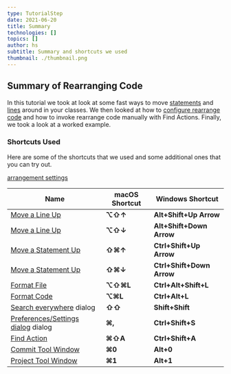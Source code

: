 ```yaml
---
type: TutorialStep
date: 2021-06-20
title: Summary
technologies: []
topics: []
author: hs
subtitle: Summary and shortcuts we used
thumbnail: ./thumbnail.png
---
```



## Summary of Rearranging Code
In this tutorial we took at look at some fast ways to move [statements](https://www.jetbrains.com/help/idea/working-with-source-code.html?keymap=primary_windows#move-statements) and [lines](https://www.jetbrains.com/help/idea/working-with-source-code.html?keymap=primary_windows#editor_lines_code_blocks) around in your classes. We then looked at how to [configure rearrange code](https://www.jetbrains.com/help/idea/reformat-and-rearrange-code.html#arrange_code) and how to invoke rearrange code manually with Find Actions. Finally, we took a look at a worked example. 

### Shortcuts Used
Here are some of the shortcuts that we used and some additional ones that you can try out. 

[arrangement settings](https://www.jetbrains.com/help/idea/reformat-and-rearrange-code.html#rearrange_code)

| Name      | macOS Shortcut | Windows Shortcut |
| ----------- | ----------- | ----------- |
|[Move a Line Up](https://www.jetbrains.com/help/idea/working-with-source-code.html?keymap=primary_windows#editor_lines_code_blocks)|**⌥⇧↑** | **Alt+Shift+Up Arrow** 
|[Move a Line Up](https://www.jetbrains.com/help/idea/working-with-source-code.html?keymap=primary_windows#editor_lines_code_blocks)|**⌥⇧↓** | **Alt+Shift+Down Arrow** 
|[Move a Statement Up](https://www.jetbrains.com/help/idea/working-with-source-code.html?keymap=primary_windows#move-statements) |**⇧⌘↑** | **Ctrl+Shift+Up Arrow**
|[Move a Statement Up](https://www.jetbrains.com/help/idea/working-with-source-code.html?keymap=primary_windows#move-statements)|**⇧⌘↓** | **Ctrl+Shift+Down Arrow**
|[Format File](https://www.jetbrains.com/help/idea/reformat-and-rearrange-code.html#reformat_file)|**⌥⇧⌘L** | **Ctrl+Alt+Shift+L**
|[Format Code](https://www.jetbrains.com/help/idea/reformat-and-rearrange-code.html#reformat_code)|**⌥⌘L** | **Ctrl+Alt+L**
|[Search everywhere](https://www.jetbrains.com/help/idea/searching-everywhere.html) dialog |**⇧⇧** |**Shift+Shift**|
|[Preferences/Settings dialog](https://www.jetbrains.com/help/idea/searching-everywhere.html) dialog |**⌘,** |**Ctrl+Shift+S**|
|[Find Action](https://www.jetbrains.com/help/idea/searching-everywhere.html)   | **⌘⇧A**  | **Ctrl+Shift+A** |
|[Commit Tool Window](https://www.jetbrains.com/help/idea/commit-and-push-changes.html)|**⌘0**|**Alt+0**|
|[Project Tool Window](https://www.jetbrains.com/help/idea/project-tool-window.html)|**⌘1**|**Alt+1**|